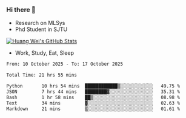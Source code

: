 ### Hi there 👋
- Research on MLSys
- Phd Student in SJTU
  
[![Huang Wei's GitHub Stats](https://github-readme-stats.vercel.app/api?username=huangwei021230&theme=tokyonight)](https://github.com/anuraghazra/github-readme-stats)

- Work, Study, Eat, Sleep


<!--START_SECTION:waka-->

```txt
From: 10 October 2025 - To: 17 October 2025

Total Time: 21 hrs 55 mins

Python       10 hrs 54 mins  ████████████▒░░░░░░░░░░░░   49.75 %
JSON         7 hrs 44 mins   ████████▓░░░░░░░░░░░░░░░░   35.31 %
Bash         1 hr 58 mins    ██▒░░░░░░░░░░░░░░░░░░░░░░   08.98 %
Text         34 mins         ▓░░░░░░░░░░░░░░░░░░░░░░░░   02.63 %
Markdown     21 mins         ▒░░░░░░░░░░░░░░░░░░░░░░░░   01.61 %
```

<!--END_SECTION:waka-->
